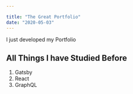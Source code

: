 ```yaml
---

title: "The Great Portfolio"
date: "2020-05-03"
---
```


I just developed my Portfolio

## All Things I have Studied Before

1. Gatsby
2. React
3. GraphQL